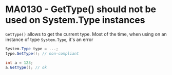 # MA0130 - GetType() should not be used on System.Type instances

`GetType()` allows to get the current type. Most of the time, when using on an instance of type `System.Type`, it's an error

````c#
System.Type type = ...;
type.GetType(); // non-compliant

int a = 123;
a.GetType(); // ok
````
